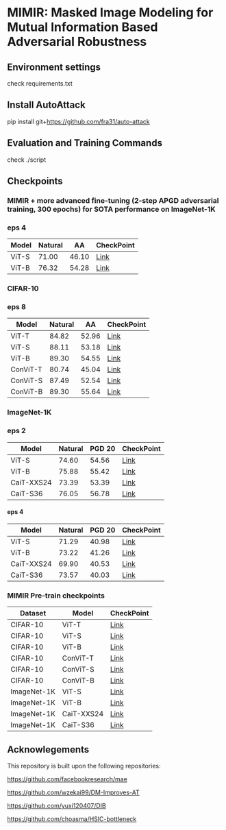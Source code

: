 # MIMIR: Masked Image Modeling for Mutual Information Based Adversarial Robustness

## Environment settings
check requirements.txt

## Install AutoAttack
pip install git+https://github.com/fra31/auto-attack

## Evaluation and Training Commands
check ./script

## Checkpoints

### MIMIR + more advanced fine-tuning (2-step APGD adversarial training, 300 epochs) for SOTA performance on ImageNet-1K
### eps 4
|  Model | Natural | AA | CheckPoint |
|  ----  | ----  | ----  | ----  |
|  ViT-S | 71.00 | 46.10 | [Link](https://drive.google.com/file/d/1GOqjNsRQMzME17WGgHk3JA8ZugUFeTlf/view?usp=sharing)|
|  ViT-B | 76.32 | 54.28 | [Link](https://drive.google.com/file/d/1o4PEm9fnxq_zeje1CXI1Lkkzw4WHEhqV/view?usp=sharing) |

### CIFAR-10
### eps 8
|  Model | Natural | AA | CheckPoint |
|  ----  | ----  | ----  | ----  |
|  ViT-T | 84.82 | 52.96 | [Link](https://drive.google.com/drive/folders/1i40L0tK4UY16DVXljZV2X2fo2PniwsBV?usp=drive_link) |
|  ViT-S | 88.11 | 53.18 | [Link](https://drive.google.com/drive/folders/1C-5I-Gmt3AQA6dIcQ_285LNUHO0m6sZ-?usp=drive_link) |
|  ViT-B | 89.30 | 54.55 | [Link](https://drive.google.com/drive/folders/1yjki5ICIH-vNsSx8RGkKinUhWE6SNp1m?usp=drive_link) |
|  ConViT-T | 80.74 | 45.04 | [Link](https://drive.google.com/drive/folders/14gHxaT_fn94quZagNv-TR8WTuEvRh39D?usp=drive_link) |
|  ConViT-S | 87.49 | 52.54 | [Link](https://drive.google.com/drive/folders/1YEluyokNSP1kO_Yxs-cPI5HMe4UJJsJq?usp=drive_link) |
|  ConViT-B | 89.30 | 55.64 | [Link](https://drive.google.com/drive/folders/1Loyoy8GvS1mxmK7QrKLkyci0QrSkakQ4?usp=drive_link) |


### ImageNet-1K
### eps 2
|  Model | Natural | PGD 20 | CheckPoint |
|  ----  | ----  | ----  | ----  |
|  ViT-S | 74.60 | 54.56 | [Link](https://drive.google.com/drive/folders/1wSG3J1JwZccMhiAigMpD9KoHzEKxY9xr?usp=drive_link) |
|  ViT-B | 75.88 | 55.42 | [Link](https://drive.google.com/drive/folders/1BgDoMPnq7M5Y34mgHdBX1WoNsZGLJR1W?usp=drive_link) |
|  CaiT-XXS24 | 73.39 | 53.39 | [Link](https://drive.google.com/drive/folders/1uvlEZPFXRmgNbgrfcB8iD8MYQAlMAOS-?usp=drive_link) |
|  CaiT-S36 | 76.05 |  56.78 | [Link](https://drive.google.com/drive/folders/1Cp0jms2yjiWSsRly5ysX86WQSQb0-jyG?usp=drive_link) |


#### eps 4
|  Model | Natural | PGD 20 | CheckPoint |
|  ----  | ----  | ----  | ----  |
|  ViT-S | 71.29 | 40.98 | [Link](https://drive.google.com/drive/folders/1c42Y_1pdC5iRTyv66P6tEehetuh-r1v9?usp=drive_link) |
|  ViT-B | 73.22 | 41.26 | [Link](https://drive.google.com/drive/folders/1YMP5Mk3mBcdg8y2A1e0nmu3XHOtdKwHg?usp=drive_link) |
|  CaiT-XXS24 | 69.90 | 40.53 | [Link](https://drive.google.com/drive/folders/1RX8dAz1LS_mTEhbUf2XUtCkPX4mlZ-xf?usp=drive_link) |
|  CaiT-S36 |  73.57 | 40.03 | [Link](https://drive.google.com/drive/folders/1cTzN6GqreuRiYDYfsOW-jw-LPzgURFDt?usp=drive_link) |

### MIMIR Pre-train checkpoints
|  Dataset | Model | CheckPoint |
|  ----  | ----  | ---- |
| CIFAR-10 |  ViT-T | [Link](https://drive.google.com/drive/folders/1ogRUP_vKRnG9XvTwB0xLqVBf3Ag3Sk-f?usp=drive_link)  |
| CIFAR-10 |  ViT-S | [Link](https://drive.google.com/drive/folders/1DLWuUH1egDU3axXz9Gx2yEFmnE0JBzBX?usp=drive_link)  |
| CIFAR-10 |  ViT-B | [Link](https://drive.google.com/drive/folders/1WI1b6N_tP23INFvrAOYdTc8bd6aROsg8?usp=drive_link)  |
| CIFAR-10 |  ConViT-T | [Link](https://drive.google.com/drive/folders/1YvQz2QUcc1Z9weg9FHk-fTQG9qwSEhWR?usp=drive_link)  |
| CIFAR-10 |  ConViT-S | [Link](https://drive.google.com/drive/folders/1LGz5YoBnnm32z3y6pT_dUM9cHzQBLL-2?usp=drive_link)  |
| CIFAR-10 |  ConViT-B | [Link](https://drive.google.com/drive/folders/1mJekoZw2imovMP7fhGoApfQ6uOlGvYWT?usp=drive_link)  |
| ImageNet-1K |  ViT-S | [Link](https://drive.google.com/drive/folders/1eXPQxNwJXyBknb42sq1yT7hCj31SjqTS?usp=drive_link)  |
| ImageNet-1K |  ViT-B | [Link](https://drive.google.com/drive/folders/1nUTPSelq18h3k7xe9CBv6yx8CHHYPotM?usp=drive_link)  |
| ImageNet-1K | CaiT-XXS24 | [Link](https://drive.google.com/drive/folders/1-Y-4UQoTFZmYmHHaQu99GdYIVLWpuPM5?usp=drive_link) |
| ImageNet-1K | CaiT-S36 | [Link](https://drive.google.com/drive/folders/1Xkx0_qriQIAlEi1mEEwGfny1gMb8raUm?usp=drive_link) |


## Acknowlegements
This repository is built upon the following repositories:


https://github.com/facebookresearch/mae


https://github.com/wzekai99/DM-Improves-AT


https://github.com/yuxi120407/DIB


https://github.com/choasma/HSIC-bottleneck
